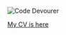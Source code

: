 ![Code Devourer](https://media1.giphy.com/media/A8NkSPltT13H2/giphy.gif?cid=ecf05e47j8342mwqrxkwgtzkhvsg2pvm57gdd24sc9d6svx7&rid=giphy.gif)

[My CV is here](https://goo.gl/yKGrkv)
